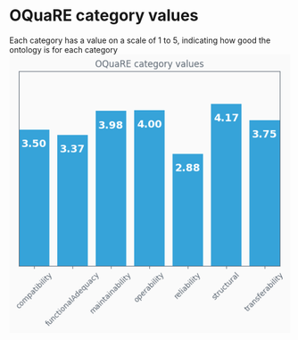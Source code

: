 # OQuaRE category values
Each category has a value on a scale of 1 to 5, indicating how good the ontology is for each category
![category values plot](ontologyFBDVcategory_values.png)
